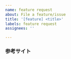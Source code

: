 ```yaml
---
name: feature request
about: File a feature/issue
title: '[feature] <title>'
labels: feature request
assignees: ''

---
```


<!-- 新機能の記載 -->

### 参考サイト
<!-- 参考になりそうなサイトがある場合はurlの記載をする -->